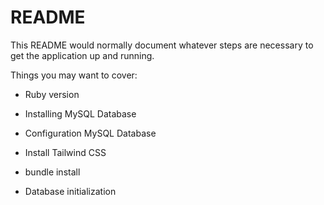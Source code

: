 # README

This README would normally document whatever steps are necessary to get the
application up and running.

Things you may want to cover:


* Ruby version

* Installing MySQL Database

* Configuration MySQL Database

* Install Tailwind CSS

* bundle install

* Database initialization 



